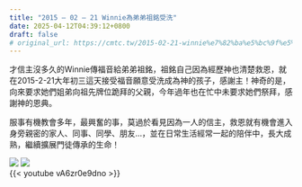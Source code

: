 ```yaml
---
title: "2015 – 02 – 21 Winnie為弟弟祖銘受洗"
date: 2025-04-12T04:39:12+0800
draft: false
# original_url: https://cmtc.tw/2015-02-21-winnie%e7%82%ba%e5%bc%9f%e5%bc%9f%e7%a5%96%e9%8a%98%e5%8f%97%e6%b4%97
---
```




才信主沒多久的Winnie傳福音給弟弟祖銘，祖銘自己因為經歷神也清楚救恩，就在2015-2-21大年初三這天接受福音願意受洗成為神的孩子，感謝主！神奇的是，向來要求她們姐弟向祖先牌位跪拜的父親，今年過年也在忙中未要求她們祭拜，感謝神的恩典。

服事有機教會多年，最興奮的事，莫過於看見因為一人的信主，救恩就有機會進入身旁親密的家人、同事、同學、朋友…，並在日常生活經常一起的陪伴中，長大成熟，繼續擴展門徒傳承的生命！

![](/images/祖銘受洗1.jpg)
![](/images/祖銘受洗2.jpg)
<br>
{{< youtube vA6zr0e9dno >}}
